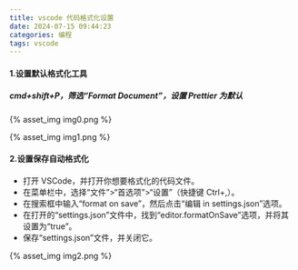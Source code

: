 ```yaml
---
title: vscode 代码格式化设置
date: 2024-07-15 09:44:23
categories: 编程
tags: vscode
---
```


#### 1.设置默认格式化工具

##### cmd+shift+P，筛选“Format Document”，设置 Prettier 为默认

{% asset_img img0.png %}

{% asset_img img1.png %}

#### 2.设置保存自动格式化

- 打开 VSCode，并打开你想要格式化的代码文件。
- 在菜单栏中，选择“文件”>“首选项”>“设置”（快捷键 Ctrl+,）。
- 在搜索框中输入“format on save”，然后点击“编辑 in settings.json”选项。
- 在打开的“settings.json”文件中，找到“editor.formatOnSave”选项，并将其设置为“true”。
- 保存“settings.json”文件，并关闭它。

{% asset_img img2.png %}

